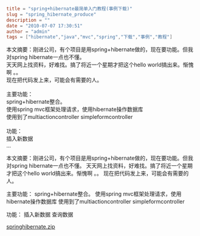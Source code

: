 ```toml
title = "spring+hibernate最简单入门教程(事例下载)"
slug = "spring_hibernate_produce"
description = ""
date = "2010-07-07 17:30:51"
author = "admin"
tags = ["hibernate","java","mvc","spring","下载","事例","教程"]
```

本文摘要：刚进公司，有个项目是用spring+hibernate做的，现在要功能。但我对spring hibernate一点也不懂。<br/>天天网上找资料，好难找。搞了将近一个星期才把这个hello world搞出来。惭愧啊 。。<br/>现在把代码发上来，可能会有需要的人。<br/><br/>主要功能：<br/>spring+hibernate整合。<br/>使用spring mvc框架处理请求，使用hibernate操作数据库<br/>使用到了multiactioncontroller   simpleformcontroller<br/><br/>功能：<br/>插入新数据<br/>...


<!--more-->

本文摘要：刚进公司，有个项目是用spring+hibernate做的，现在要功能。但我对spring hibernate一点也不懂。
天天网上找资料，好难找。搞了将近一个星期才把这个hello world搞出来。惭愧啊 。。
现在把代码发上来，可能会有需要的人。

主要功能：
spring+hibernate整合。
使用spring mvc框架处理请求，使用hibernate操作数据库
使用到了multiactioncontroller   simpleformcontroller

功能：
插入新数据
查询数据

<a href="/upload_old/2010/7/springhibernate.zip" target="_blank">springhibernate.zip</a>